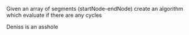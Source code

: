 Given an array of segments (startNode-endNode) create an algorithm which evaluate if there are any cycles

Deniss is an asshole

